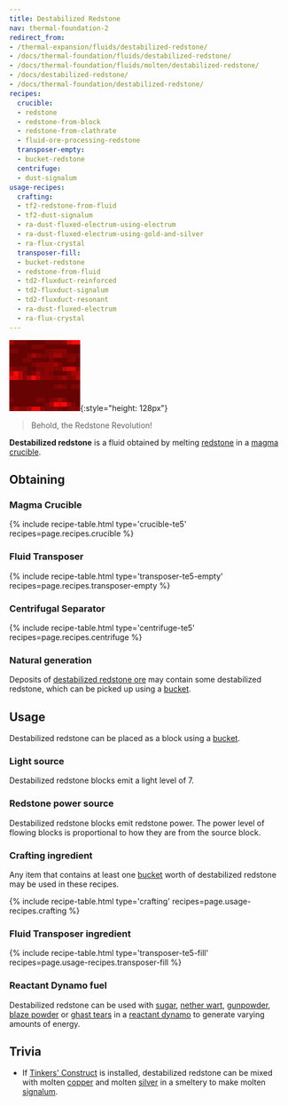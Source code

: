 ```yaml
---
title: Destabilized Redstone
nav: thermal-foundation-2
redirect_from:
- /thermal-expansion/fluids/destabilized-redstone/
- /docs/thermal-foundation/fluids/destabilized-redstone/
- /docs/thermal-foundation/fluids/molten/destabilized-redstone/
- /docs/destabilized-redstone/
- /docs/thermal-foundation/destabilized-redstone/
recipes:
  crucible:
  - redstone
  - redstone-from-block
  - redstone-from-clathrate
  - fluid-ore-processing-redstone
  transposer-empty:
  - bucket-redstone
  centrifuge:
  - dust-signalum
usage-recipes:
  crafting:
  - tf2-redstone-from-fluid
  - tf2-dust-signalum
  - ra-dust-fluxed-electrum-using-electrum
  - ra-dust-fluxed-electrum-using-gold-and-silver
  - ra-flux-crystal
  transposer-fill:
  - bucket-redstone
  - redstone-from-fluid
  - td2-fluxduct-reinforced
  - td2-fluxduct-signalum
  - td2-fluxduct-resonant
  - ra-dust-fluxed-electrum
  - ra-flux-crystal
---
```


![Destabilized redstone](/assets/images/thermal-foundation/destabilized-redstone.gif){:style="height: 128px"}

> Behold, the Redstone Revolution!


**Destabilized redstone** is a fluid obtained by melting
[redstone](https://minecraft.gamepedia.com/Redstone) in a [magma
crucible](/docs/thermal-expansion/magma-crucible/).


Obtaining
---------

### Magma Crucible
{% include recipe-table.html type='crucible-te5' recipes=page.recipes.crucible %}

### Fluid Transposer
{% include recipe-table.html type='transposer-te5-empty' recipes=page.recipes.transposer-empty %}

### Centrifugal Separator
{% include recipe-table.html type='centrifuge-te5' recipes=page.recipes.centrifuge %}

### Natural generation
Deposits of [destabilized redstone ore](/docs/thermal-foundation-2/destabilized-redstone-ore/) may
contain some destabilized redstone, which can be picked up using a
[bucket](https://minecraft.gamepedia.com/Bucket).


Usage
-----

Destabilized redstone can be placed as a block using a
[bucket](https://minecraft.gamepedia.com/Bucket).

### Light source
Destabilized redstone blocks emit a light level of 7.

### Redstone power source
Destabilized redstone blocks emit redstone power. The power level of flowing
blocks is proportional to how they are from the source block.

### Crafting ingredient
Any item that contains at least one
[bucket](https://minecraft.gamepedia.com/Bucket) worth of destabilized redstone
may be used in these recipes.

{% include recipe-table.html type='crafting' recipes=page.usage-recipes.crafting %}

### Fluid Transposer ingredient
{% include recipe-table.html type='transposer-te5-fill' recipes=page.usage-recipes.transposer-fill %}

### Reactant Dynamo fuel
Destabilized redstone can be used with
[sugar](https://minecraft.gamepedia.com/Sugar), [nether
wart](https://minecraft.gamepedia.com/Nether_Wart),
[gunpowder](https://minecraft.gamepedia.com/Gunpowder), [blaze
powder](https://minecraft.gamepedia.com/Blaze_Powder) or [ghast
tears](https://minecraft.gamepedia.com/Ghast_Tear) in a [reactant
dynamo](/docs/thermal-expansion/reactant-dynamo/) to generate varying amounts of energy.


Trivia
------

* If [Tinkers'
  Construct](https://minecraft.curseforge.com/projects/tinkers-construct) is
  installed, destabilized redstone can be mixed with molten
  [copper](/docs/thermal-foundation-2/copper-ingot/) and molten [silver](/docs/thermal-foundation-2/silver-ingot/) in a
  smeltery to make molten [signalum](/docs/thermal-foundation-2/signalum-ingot/).
